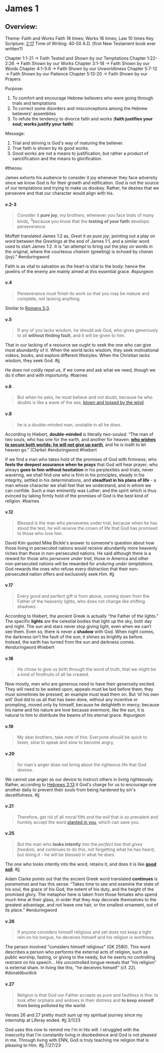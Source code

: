 # James 1

## Overview:
Theme: Faith and Works
Faith 16 times; Works 16 times; Law 10 times
Key Scripture: [2:17](James2#v.17)
Time of Writing: 40-50 A.D. (first New Testament book ever written?)

Chapter 1:1-21 → Faith Tested and Shown by our Temptations
Chapter 1:22-2:26 → Faith Shown by our Works
Chapter 3:1-18 → Faith Shown by our Words
Chapter 4:1-5:6 → Faith Shown by our Unworldliness
Chapter 5:7-12 → Faith Shown by our Patience
Chapter 5:13-20 → Faith Shown by our Prayers

Purpose:
1. To comfort and encourage Hebrew believers who were going through trials and temptations
2. To correct some disorders and misconceptions among the Hebrew believers' assemblies
3. To refute the tendency to divorce faith and works (**faith justifies your soul; works justify your faith**)

Message:
1. Trial and striving is God's way of maturing the believer.
2. True faith is shown by its good works.
3. Good works are not a means to justification, but rather a product of sanctification and the means to glorification.

#theosu 

James exhorts his audience to consider it joy whenever they face adversity since we know God is for their growth and edification. God is not the source of our temptations and trying to make us disobey. Rather, he desires that we persevere and that our character would align with his.

#### v.2-3
>Consider it **pure joy**, my brothers, whenever you face trials of many kinds, <sup>3</sup>because you know that the **testing of your faith** develops perseverance.

Moffatt translated James 1:2 as, _Greet it as pure joy_, pointing out a play on word between the _Greetings_ at the end of James 1:1, and a similar word used to start James 1:2. It is “an attempt to bring out the play on words in the original, where the courteous _chairein_ (greeting) is echoed by _charan_ (joy).”
#enduringword 

Faith is as vital to salvation as the heart is vital to the body: hence the javelins of the enemy are mainly aimed at this essential grace.
#spurgeon 

#### v.4
>Perseverance must finish its work so that you may be mature and complete, not lacking anything.

Similar to [Romans 5:3](Romans5.md#v.3).

#### v.5
>If any of you lacks wisdom, he should ask God, who gives generously to all **without finding fault**, and it will be given to him.

That in our lacking of a resource we ought to seek the one who can give most abundantly of it. When the world lacks wisdom, they seek motivational videos, books, and explore different lifestyles. When the Christian lacks wisdom, they seek God.
#jj 

He does not coldly repel us, if we come and ask what we need, though we do it often and with importunity.
#barnes 

#### v.6
>But when he asks, he must believe and not doubt, because he who doubts is like a wave of the sea, [blown and tossed by the wind](Ephesians4#v.14).

#### v.8
>he is a double-minded man, unstable in all he does.

According to Hiebert, **double-minded** is literally _two-souled_. “The man of two souls, who has one for the earth, and another for heaven: [**who wishes to secure both worlds; he will not give up earth**](2Timothy4#v.10), and he is loath to let heaven go.” (Clarke)
#enduringword #hiebert 

If we find a man who takes hold of the promises of God with firmness; who **feels the deepest assurance when he prays** that God will hear prayer; who always **goes to him without hesitation** in his perplexities and trials, never wavering, we shall find one who is firm in his principles, steady in his integrity, settled in his determinations, and **steadfast in his plans of life** - a man whose character we shall feel that we understand, and in whom we can confide. Such a man eminently was Luther; and the spirit which is thus evinced by taking firmly hold of the promises of God is the best kind of religion.
#barnes 

#### v.12
>Blessed is the man who perseveres under trial, because when he has stood the test, he will receive the crown of life that God has promised to those who love him.

David Kim quoted Mike Bickle's answer to someone's question about how those living in persecuted nations would receive abundantly more heavenly riches than those in non-persecuted nations. He said although there is a reward for those who *persevere under trial*, those in America and other non-persecuted nations will be rewarded for *enduring under temptations*. God rewards the ones who refuse every distraction that their non-persecuted nation offers and exclusively seek Him.
#jj 

#### v.17
>Every good and perfect gift is from above, coming down from the Father of the heavenly lights, who does not change like shifting shadows.

According to Hiebert, the ancient Greek is actually “the Father of _the_ lights.” The specific **lights** are the celestial bodies that light up the sky, both day and night. The sun and stars never stop giving light, even when we can’t see them. Even so, there is never a **shadow** with God. When night comes, the darkness isn’t the fault of the sun; it shines as brightly as before. Instead, the earth has turned from the sun and darkness comes.
#enduringword #hiebert 

#### v.18
>He chose to give us birth through the word of truth, that we might be a kind of firstfruits of all he created.

Now mostly, men who are generous need to have their generosity excited. They will need to be waited upon; appeals must be laid before them; they must sometimes be pressed; an example must lead them on. But ‘of his own will’ God did to us all that has been done, without any incentive or prompting, moved only by himself, because he delighteth in mercy; because his name and his nature are love because evermore, like the sun, it is natural to him to distribute the beams of his eternal grace.
#spurgeon 

#### v.19
>My dear brothers, take note of this: Everyone should be quick to listen, slow to speak and slow to become angry,

#### v.20
>for man's anger does not bring about the righteous life that God desires.

We cannot use anger as our device to instruct others in living righteously. Rather, according to [Hebrews 3:13](Hebrews3#v.13) it God's charge for us to encourage one another daliy to prevent their souls from being hardened by sin's deceitfulness.
#jj 

#### v.21
>Therefore, get rid of all moral filth and the evil that is so prevalent and humbly accept the word [planted in you](Luke8.md), which can save you.

#### v.25
>But the man who **looks intently** into the *perfect law that gives freedom*, and continues to do this, not forgetting what he has heard, but doing it - he will be blessed in what he does.

The one who looks intently into the word, retains it, and does it is like [**good soil**](Luke8.md#v.15).
#jj 

Adam Clarke points out that the ancient Greek word translated **continues** is _parameinas_ and has this sense: “Takes time to see and examine the state of his soul, the grace of his God, the extent of his duty, and the height of the promised glory. The metaphor here is taken from those females who spend much time at their glass, in order that they may decorate themselves to the greatest advantage, and not leave one hair, or the smallest ornament, out of its place.”
#enduringword 

#### v.26
>If anyone considers himself religious and yet does not keep a tight rein on his tongue, he deceives himself and his religion is worthless.

The person involved "considers himself religious" (GK 2580). This word describes a person who performs the external acts of religion, such as public worship, fasting, or giving to the needy, but he exerts no controlling restraint on his speech... His uncontrolled tongue reveals that "his religion" is external sham. In living like this, "he deceives himself" (cf. 22).
#donaldburdick

#### v.27
>Religion is that God our Father accepts as pure and faultless is this: to look after orphans and widows in their distress and **to keep oneself from being polluted by the world**.

Verses 26 and 27 pretty much sum up my spiritual journey since my internship at Liferay ended.
#jj  3/1/23

God uses this now to remind me I'm in His will. I struggled with the insecurity that I'm constantly living in disobedience and God is not pleased in me. Through living with ENN, God is truly teaching me religion that is pleasing to Him.
#jj 7/27/23

